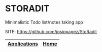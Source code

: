 # STORADIT

 Minimalistic Todo list/notes taking app

 SITE: https://github.com/josippapez/StoRadit

 | [Applications](https://portable-linux-apps.github.io/apps.html) | [Home](https://portable-linux-apps.github.io)
 | --- | --- |
